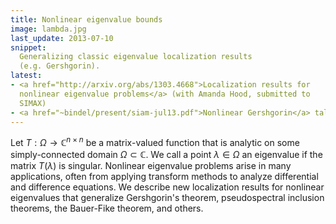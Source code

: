 ```yaml
---
title: Nonlinear eigenvalue bounds
image: lambda.jpg
last_update: 2013-07-10
snippet:
  Generalizing classic eigenvalue localization results
  (e.g. Gershgorin).
latest:
- <a href="http://arxiv.org/abs/1303.4668">Localization results for
  nonlinear eigenvalue problems</a> (with Amanda Hood, submitted to
  SIMAX)
- <a href="~bindel/present/siam-jul13.pdf">Nonlinear Gershgorin</a> talk at SIAM AN 13
---
```


 Let $T : \Omega \rightarrow \mathbb{C}^{n \times n}$ be a matrix-valued
function that is analytic on some simply-connected domain $\Omega
\subset \mathbb{C}$.  We call a point $\lambda \in \Omega$ an eigenvalue if
the matrix $T(\lambda)$ is singular.  Nonlinear eigenvalue problems
arise in many applications, often from applying transform methods to
analyze differential and difference equations.  We describe new
localization results for nonlinear eigenvalues that generalize
Gershgorin's theorem, pseudospectral inclusion theorems, the
Bauer-Fike theorem, and others.
